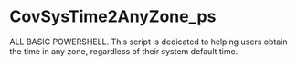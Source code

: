 # CovSysTime2AnyZone_ps
ALL BASIC POWERSHELL. This script is dedicated to helping users obtain the time in any zone, regardless of their system default time.
